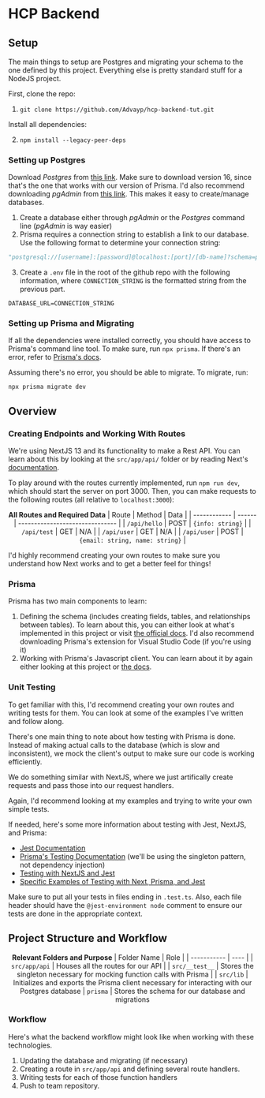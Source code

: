# HCP Backend

## Setup

The main things to setup are Postgres and migrating your schema to the one defined by this project. Everything else is pretty standard stuff for a NodeJS project.

First, clone the repo:

1. `git clone https://github.com/Advayp/hcp-backend-tut.git`

Install all dependencies:

2. `npm install --legacy-peer-deps`

### Setting up Postgres

Download _Postgres_ from [this link](https://www.postgresql.org/). Make sure to download version 16, since that's the one that works with our version of Prisma. I'd also recommend downloading _pgAdmin_ from [this link](https://www.pgadmin.org/). This makes it easy to create/manage databases.

1. Create a database either through _pgAdmin_ or the _Postgres_ command line (_pgAdmin_ is way easier)
2. Prisma requires a connection string to establish a link to our database. Use the following format to determine your connection string:

```python
"postgresql://[username]:[password]@localhost:[port]/[db-name]?schema=public"
```

3. Create a `.env` file in the root of the github repo with the following information, where `CONNECTION_STRING` is the formatted string from the previous part.

```
DATABASE_URL=CONNECTION_STRING
```

### Setting up Prisma and Migrating

If all the dependencies were installed correctly, you should have access to Prisma's command line tool. To make sure, run `npx prisma`. If there's an error, refer to [Prisma's docs](https://www.prisma.io/docs/orm/prisma-client/setup-and-configuration/introduction).

Assuming there's no error, you should be able to migrate. To migrate, run:

```
npx prisma migrate dev
```

## Overview

### Creating Endpoints and Working With Routes

We're using NextJS 13 and its functionality to make a Rest API. You can learn about this by looking at the `src/app/api/` folder or by reading Next's [documentation](https://nextjs.org/docs/app/building-your-application/routing/route-handlers).

To play around with the routes currently implemented, run `npm run dev`, which should start the server on port 3000. Then, you can make requests to the following routes (all relative to `localhost:3000`):

<center>

**All Routes and Required Data**
| Route | Method | Data |
| ------------ | ------ | ------------------------------- |
| `/api/hello` | POST | `{info: string}` |
| `/api/test` | GET | N/A |
| `/api/user` | GET | N/A |
| `/api/user` | POST | `{email: string, name: string}` |

</center>

I'd highly recommend creating your own routes to make sure you understand how Next works and to get a better feel for things!

### Prisma

Prisma has two main components to learn:

1. Defining the schema (includes creating fields, tables, and relationships between tables). To learn about this, you can either look at what's implemented in this project or visit [the official docs](https://prisma.io/docs/orm/prisma-schema). I'd also recommend downloading Prisma's extension for Visual Studio Code (if you're using it)
2. Working with Prisma's Javascript client. You can learn about it by again either looking at this project or [the docs](https://www.prisma.io/docs/orm/prisma-client).

### Unit Testing

To get familiar with this, I'd recommend creating your own routes and writing tests for them. You can look at some of the examples I've written and follow along.

There's one main thing to note about how testing with Prisma is done. Instead of making actual calls to the database (which is slow and inconsistent), we mock the client's output to make sure our code is working efficiently.

We do something similar with NextJS, where we just artifically create requests and pass those into our request handlers.

Again, I'd recommend looking at my examples and trying to write your own simple tests.

If needed, here's some more information about testing with Jest, NextJS, and Prisma:

- [Jest Documentation](https://archive.jestjs.io/docs/en/22.x/getting-started.html)
- [Prisma's Testing Documentation](https://www.prisma.io/docs/orm/prisma-client/testing/unit-testing) (we'll be using the singleton pattern, not dependency injection)
- [Testing with NextJS and Jest](https://nextjs.org/docs/pages/building-your-application/testing/jest)
- [Specific Examples of Testing with Next, Prisma, and Jest](https://dev.to/dforrunner/unit-test-nextjs-13-app-router-api-routes-with-jest-and-react-testing-library-with-examples-including-prisma-example-367a)

Make sure to put all your tests in files ending in `.test.ts`. Also, each file header should have the `@jest-environment node` comment to ensure our tests are done in the appropriate context.

## Project Structure and Workflow

<center>

**Relevant Folders and Purpose**
| Folder Name | Role |
| ----------- | ---- |
| `src/app/api` | Houses all the routes for our API |
| `src/__test__` | Stores the singleton necessary for mocking function calls with Prisma |
| `src/lib` | Initializes and exports the Prisma client necessary for interacting with our Postgres database
| `prisma` | Stores the schema for our database and migrations

</center>

### Workflow

Here's what the backend workflow might look like when working with these technologies.

1. Updating the database and migrating (if necessary)
2. Creating a route in `src/app/api` and defining several route handlers.
3. Writing tests for each of those function handlers
4. Push to team repository.
